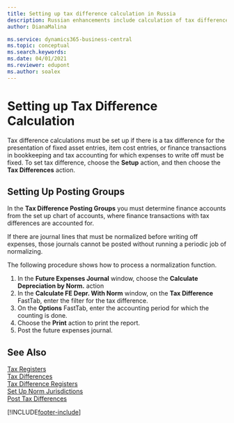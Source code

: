 ```yaml
---
title: Setting up tax difference calculation in Russia
description: Russian enhancements include calculation of tax differences for fixed assets.
author: DianaMalina

ms.service: dynamics365-business-central
ms.topic: conceptual
ms.search.keywords:
ms.date: 04/01/2021
ms.reviewer: edupont
ms.author: soalex
---
```


# Setting up Tax Difference Calculation

Tax difference calculations must be set up if there is a tax difference for the presentation of fixed asset entries, item cost entries, or finance transactions in bookkeeping and tax accounting for which expenses to write off must be fixed. To set tax difference, choose the **Setup** action, and then choose the **Tax Differences** action.

## Setting Up Posting Groups

In the **Tax Difference Posting Groups** you must determine finance accounts from the set up chart of accounts, where finance transactions with tax differences are accounted for.

If there are journal lines that must be normalized before writing off expenses, those journals cannot be posted without running a periodic job of normalizing.

The following procedure shows how to process a normalization function.

1. In the **Future Expenses Journal** window, choose the **Calculate Depreciation by Norm.** action
2. In the **Calculate FE Depr. With Norm** window, on the **Tax Difference** FastTab, enter the filter for the tax difference.
3. On the **Options** FastTab, enter the accounting period for which the counting is done.
4. Choose the **Print** action to print the report.
5. Post the future expenses journal.

## See Also

[Tax Registers](Tax-Registers.md)  
[Tax Differences](Tax-Differences.md)  
[Tax Difference Registers](Tax-Difference-Registers.md)  
[Set Up Norm Jurisdictions](How-to-Set-Up-Norm-Jurisdictions.md)  
[Post Tax Differences](How-to-Post-Tax-Differences.md)  


[!INCLUDE[footer-include](../../includes/footer-banner.md)]
